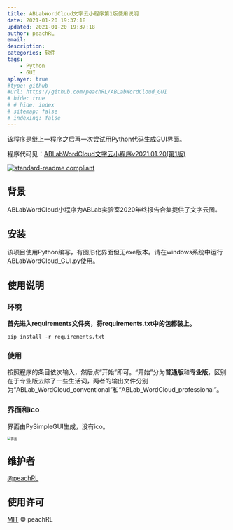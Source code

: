 ```yaml
---
title: ABLabWordCloud文字云小程序第1版使用说明
date: 2021-01-20 19:37:18
updated: 2021-01-20 19:37:18
author: peachRL
email: 
description: 
categories: 软件
tags: 
	- Python
	- GUI
aplayer: true
#type: github
#url: https://github.com/peachRL/ABLabWordCloud_GUI
# hide: true
# # hide: index
# sitemap: false
# indexing: false
---
```


该程序是继上一程序之后再一次尝试用Python代码生成GUI界面。

<!-- more -->

程序代码见：[ABLabWordCloud文字云小程序v2021.01.20(第1版)](https://github.com/peachRL/ABLabWordCloud_GUI)

[![standard-readme compliant](https://img.shields.io/badge/ABLabWordCloud-v2021.01.20-brightgreen.svg?style=flat-square)](https://github.com/peachRL/ABLabWordCloud_GUI)

## 背景

ABLabWordCloud小程序为ABLab实验室2020年终报告合集提供了文字云图。

## 安装

该项目使用Python编写，有图形化界面但无exe版本。请在windows系统中运行ABLabWordCloud_GUI.py使用。

## 使用说明

### 环境

**首先进入requirements文件夹，将requirements.txt中的包都装上。**

```shell
pip install -r requirements.txt
```

### 使用

按照程序的条目依次输入，然后点“开始”即可。“开始”分为**普通版**和**专业版**，区别在于专业版去除了一些生活词，两者的输出文件分别为“ABLab_WordCloud_conventional”和“ABLab_WordCloud_professional”。

### 界面和ico

界面由PySimpleGUI生成，没有ico。

<img src="https://image.wanyijizi.com/20210120/%E5%BE%AE%E4%BF%A1%E6%88%AA%E5%9B%BE_20210125165352.png" alt="界面" style="zoom:50%;" />

## 维护者

[@peachRL](https://github.com/peachrl)


## 使用许可

[MIT](LICENSE) © peachRL


